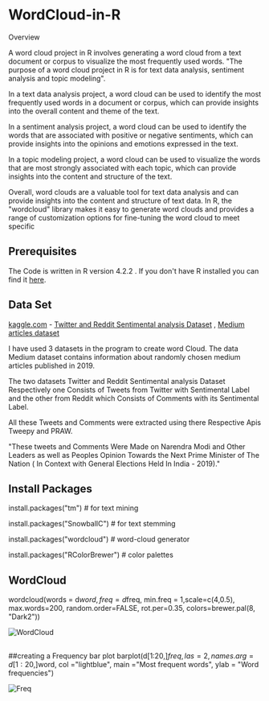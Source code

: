 # WordCloud-in-R

Overview

A word cloud project in R involves generating a word cloud from a text document or corpus to visualize the most frequently used words. "The purpose of a word cloud project in R is for text data analysis, sentiment analysis and topic modeling".

In a text data analysis project, a word cloud can be used to identify the most frequently used words in a document or corpus, which can provide insights into the overall content and theme of the text.

In a sentiment analysis project, a word cloud can be used to identify the words that are associated with positive or negative sentiments, which can provide insights into the opinions and emotions expressed in the text.

In a topic modeling project, a word cloud can be used to visualize the words that are most strongly associated with each topic, which can provide insights into the content and structure of the text.

Overall, word clouds are a valuable tool for text data analysis and can provide insights into the content and structure of text data. In R, the "wordcloud" library makes it easy to generate word clouds and provides a range of customization options for fine-tuning the word cloud to meet specific


##  Prerequisites
The Code is written in R version 4.2.2 . If you don't have R installed you can find it [here](https://support--rstudio-com.netlify.app/products/rstudio/download/). 
## Data Set
[kaggle.com](https://www.kaggle.com/) - [Twitter and Reddit Sentimental analysis Dataset]( https://www.kaggle.com/datasets/cosmos98/twitter-and-reddit-sentimental-analysis-dataset )
, [Medium articles dataset](https://www.kaggle.com/datasets/dorianlazar/medium-articles-dataset)

I have used 3 datasets in the program to create word Cloud.
The data Medium dataset contains information about randomly chosen medium articles published in 2019. 

The two datasets Twitter and Reddit Sentimental analysis Dataset Respectively one Consists of Tweets from Twitter with Sentimental Label and the other from Reddit which Consists of Comments with its Sentimental Label.

All these Tweets and Comments were extracted using there Respective Apis Tweepy and PRAW.

"These tweets and Comments Were Made on Narendra Modi and Other Leaders as well as Peoples Opinion Towards the Next Prime Minister of The Nation ( In Context with General Elections Held In India - 2019)." 

## Install Packages

install.packages("tm")  # for text mining

install.packages("SnowballC") # for text stemming

install.packages("wordcloud") # word-cloud generator 

install.packages("RColorBrewer") # color palettes




## WordCloud

wordcloud(words = d$word, freq = d$freq, min.freq = 1,scale=c(4,0.5),
          max.words=200, random.order=FALSE, rot.per=0.35, 
          colors=brewer.pal(8, "Dark2"))
          
  ![WordCloud](https://user-images.githubusercontent.com/116072374/218510708-360e99c2-3bc8-401e-8fa2-8fddb9f65f5e.jpeg)

##
##creating a Frequency bar plot
barplot(d[1:20,]$freq, las = 2, names.arg = d[1:20,]$word,
        col ="lightblue", main ="Most frequent words",
        ylab = "Word frequencies")
        
  
![Freq](https://user-images.githubusercontent.com/116072374/218509672-9447679e-e289-483b-a1e2-ebca6362c886.jpeg)


    
